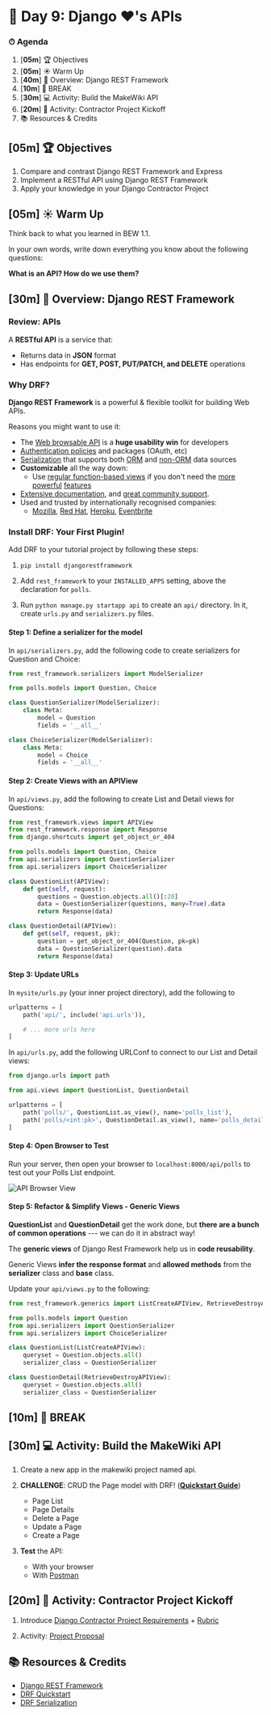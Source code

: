 # 📜 Day 9: Django ❤️'s APIs

### ⏱ Agenda

1. [**05m**] 🏆 Objectives
1. [**05m**] ☀️ Warm Up
1. [**40m**] 📖 Overview: Django REST Framework
1. [**10m**] 🌴 BREAK
1. [**30m**] 💻 Activity: Build the MakeWiki API
1. [**20m**] 🎉 Activity: Contractor Project Kickoff
1. 📚 Resources & Credits

## [**05m**] 🏆 Objectives

1. Compare and contrast Django REST Framework and Express
1. Implement a RESTful API using Django REST Framework
1. Apply your knowledge in your Django Contractor Project 

## [**05m**] ☀️ Warm Up

Think back to what you learned in BEW 1.1.

In your own words, write down everything you know about the following questions:

**What is an API? How do we use them?**

## [**30m**] 📖 Overview: Django REST Framework

### Review: APIs

A **RESTful API** is a service that:

- Returns data in **JSON** format
- Has endpoints for **GET, POST, PUT/PATCH, and DELETE** operations

### Why DRF?

**Django REST Framework** is a powerful & flexible toolkit for building Web APIs.

Reasons you might want to use it:

- The [Web browsable API](https://restframework.herokuapp.com/) is a **huge usability win** for developers
- [Authentication policies](https://www.django-rest-framework.org/api-guide/authentication/) and packages (OAuth, etc)
- [Serialization](https://www.django-rest-framework.org/api-guide/serializers/) that supports both [ORM](https://www.django-rest-framework.org/api-guide/serializers#modelserializer) and [non-ORM](https://www.django-rest-framework.org/api-guide/serializers#serializers) data sources
- **Customizable** all the way down:
  - Use [regular function-based views](https://www.django-rest-framework.org/api-guide/views#function-based-views) if you don't need the [more](https://www.django-rest-framework.org/api-guide/generic-views/) [powerful](https://www.django-rest-framework.org/api-guide/viewsets/) [features](https://www.django-rest-framework.org/api-guide/routers/)
- [Extensive documentation](https://www.django-rest-framework.org/), and [great community support](https://groups.google.com/forum/?fromgroups#!forum/django-rest-framework).
- Used and trusted by internationally recognised companies:
  - [Mozilla](https://www.mozilla.org/en-US/about/), [Red Hat](https://www.redhat.com/), [Heroku](https://www.heroku.com/), [Eventbrite](https://www.eventbrite.co.uk/about/)


### Install DRF: Your First Plugin!

Add DRF to your tutorial project by following these steps:

1. `pip install djangorestframework`

1. Add `rest_framework` to your `INSTALLED_APPS` setting, above the declaration for `polls`.

1. Run `python manage.py startapp api` to create an `api/` directory. In it, create `urls.py` and `serializers.py` files.

#### Step 1: Define a serializer for the model

In `api/serializers.py`, add the following code to create serializers for Question and Choice:

```py
from rest_framework.serializers import ModelSerializer

from polls.models import Question, Choice

class QuestionSerializer(ModelSerializer):
    class Meta:
        model = Question
        fields = '__all__'

class ChoiceSerializer(ModelSerializer):
    class Meta:
        model = Choice
        fields = '__all__'
```

#### Step 2: Create Views with an APIView

In `api/views.py`, add the following to create List and Detail views for Questions:

```py
from rest_framework.views import APIView
from rest_framework.response import Response
from django.shortcuts import get_object_or_404

from polls.models import Question, Choice
from api.serializers import QuestionSerializer
from api.serializers import ChoiceSerializer

class QuestionList(APIView):
    def get(self, request):
        questions = Question.objects.all()[:20]
        data = QuestionSerializer(questions, many=True).data
        return Response(data)

class QuestionDetail(APIView):
    def get(self, request, pk):
        question = get_object_or_404(Question, pk=pk)
        data = QuestionSerializer(question).data
        return Response(data)
```

#### Step 3: Update URLs

In `mysite/urls.py` (your inner project directory), add the following to 

```py
urlpatterns = [
    path('api/', include('api.urls')),

    # ... more urls here
]
```

In `api/urls.py`, add the following URLConf to connect to our List and Detail views:

```py
from django.urls import path

from api.views import QuestionList, QuestionDetail

urlpatterns = [
    path('polls/', QuestionList.as_view(), name='polls_list'),
    path('polls/<int:pk>', QuestionDetail.as_view(), name='polls_detail')
]
```

#### Step 4: Open Browser to Test

Run your server, then open your browser to `localhost:8000/api/polls` to test out your Polls List endpoint.

![API Browser View](Assets/drf.png)

#### Step 5: Refactor & Simplify Views - Generic Views

**QuestionList** and **QuestionDetail** get the work done, but **there are a bunch of common operations** --- we can do it in abstract way!

The **generic views** of Django Rest Framework help us in **code reusability**.

Generic Views **infer the response format** and **allowed methods** from the **serializer** class and **base** class.

Update your `api/views.py` to the following:

```py
from rest_framework.generics import ListCreateAPIView, RetrieveDestroyAPIView

from polls.models import Question
from api.serializers import QuestionSerializer
from api.serializers import ChoiceSerializer

class QuestionList(ListCreateAPIView):
    queryset = Question.objects.all()
    serializer_class = QuestionSerializer

class QuestionDetail(RetrieveDestroyAPIView):
    queryset = Question.objects.all()
    serializer_class = QuestionSerializer
```

## [**10m**] 🌴 BREAK


## [**30m**] 💻 Activity: Build the MakeWiki API

1. Create a new app in the makewiki project named api.

1. **CHALLENGE**: CRUD the Page model with DRF! ([**Quickstart Guide**](https://www.django-rest-framework.org/tutorial/quickstart/))
    - Page List
    - Page Details 
    - Delete a Page
    - Update a Page
    - Create a Page

1. **Test** the API:
    - With your browser
    - With [Postman](https://www.getpostman.com/downloads/)


## [**20m**] 🎉 Activity: Contractor Project Kickoff

1. Introduce [Django Contractor Project Requirements](Projects/requirements) + [Rubric](Projects/rubric)

1. Activity: [Project Proposal](Projects/proposal)


## 📚 Resources & Credits

- [Django REST Framework](https://www.django-rest-framework.org/)
- [DRF Quickstart](https://www.django-rest-framework.org/tutorial/quickstart/)
- [DRF Serialization](https://www.django-rest-framework.org/tutorial/1-serialization/)
